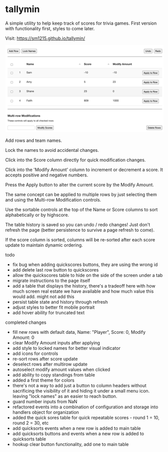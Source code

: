 # tallymin

A simple utility to help keep track of scores for trivia games. First version with functionality first, styles to come later.

Visit: https://sm1215.github.io/tallymin/

![Preview](images/preview.png)

Add rows and team names.

Lock the names to avoid accidental changes.

Click into the Score column directly for quick modification changes.

Click into the 'Modify Amount' column to increment or decrement a score. It accepts positive and negative numbers. 

Press the Apply button to alter the current score by the Modify Amount.

The same concept can be applied to multiple rows by just selecting them and using the Multi-row Modification controls.

Use the sortable controls at the top of the Name or Score columns to sort alphabetically or by highscore.

The table history is saved so you can undo / redo changes! Just don't refresh the page (better persistence to survive a page refresh to come).

If the score column is sorted, columns will be re-sorted after each score update to maintain dynamic ordering.

todo
  - fix bug when adding quickscores buttons, they are using the wrong id
  - add delete last row button to quickscores
  - allow the quickscores table to hide on the side of the screen under a tab
  - migrate instructions to the page itself
  - add a table that displays the history, there's a tradeoff here with how much screen real estate we have available and how much value this would add. might not add this
  - persist table state and history through refresh
  - adjust styles to better fit mobile portrait
  - add hover ability for truncated text

completed changes
  - fill new rows with default data, Name: "Player", Score: 0, Modify Amount: 0
  - clear Modify Amount inputs after applying
  - add style to locked names for better visual indicator
  - add icons for controls
  - re-sort rows after score update
  - deselect rows after multirow update
  - autoselect modify amount values when clicked
  - add ability to copy standings from table
  - added a first theme for colors
  - there's not a way to add just a button to column headers without sacrificing the visibility of it and hiding it under a small menu icon. leaving "lock names" as an easier to reach button.
  - guard number inputs from NaN
  - refactored events into a combination of configuration and storage into handlers object for organization
  - added the quick sores table for quick repeatable scores - round 1 = 10, round 2 = 30, etc
  - add quicksorts events when a new row is added to main table
  - add quicksorts buttons and events when a new row is added to quicksorts table
  - hookup clear button functionality, add one to main table